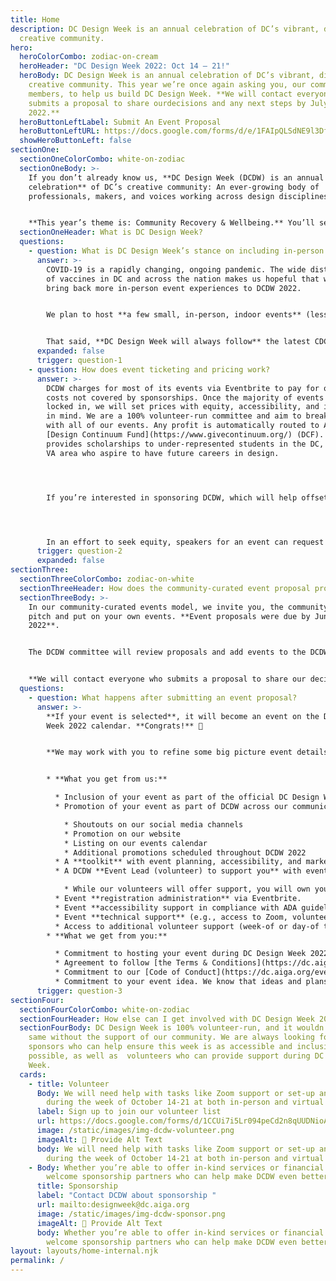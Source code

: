 ```yaml
---
title: Home
description: DC Design Week is an annual celebration of DC’s vibrant, diverse
  creative community.
hero:
  heroColorCombo: zodiac-on-cream
  heroHeader: "DC Design Week 2022: Oct 14 – 21!"
  heroBody: DC Design Week is an annual celebration of DC’s vibrant, diverse
    creative community. This year we’re once again asking you, our community
    members, to help us build DC Design Week. **We will contact everyone who
    submits a proposal to share ourdecisions and any next steps by July 20,
    2022.**
  heroButtonLeftLabel: Submit An Event Proposal
  heroButtonLeftURL: https://docs.google.com/forms/d/e/1FAIpQLSdNE9l3Df58coVJBav1ibV3LGiQZhsiAs9pf0-RcEZO0IQv7Q/viewform
  showHeroButtonLeft: false
sectionOne:
  sectionOneColorCombo: white-on-zodiac
  sectionOneBody: >-
    If you don’t already know us, **DC Design Week (DCDW) is an annual
    celebration** of DC’s creative community: An ever-growing body of
    professionals, makers, and voices working across design disciplines. 


    **This year’s theme is: Community Recovery & Wellbeing.** You’ll see community-based healing andwellness woven into this year’s events and branding. While the DC Design Week committee plans some of your favorite annual events (including keynotes, parties, and more), we’re excited to use our community-curated event model again. For the second year in a row, most DCDW events will be **proposed and hosted by you, our community!**
  sectionOneHeader: What is DC Design Week?
  questions:
    - question: What is DC Design Week’s stance on including in-person events?
      answer: >-
        COVID-19 is a rapidly changing, ongoing pandemic. The wide distribution
        of vaccines in DC and across the nation makes us hopeful that we can
        bring back more in-person event experiences to DCDW 2022.


        We plan to host **a few small, in-person, indoor events** (less than 20 attendees with masks) and **a few, larger, in-person, outdoor events** for DC Design Week 2022, from October 14–21.


        That said, **DC Design Week will always follow** the latest CDC guidance on hosting in-person gatherings. As a result, we might pivot events to virtual experiences if the situation changes. Prospective event partners must understand this when proposing in-person events. We will work with selected event partners to ensure that each in-person event follows the latest CDC guidelines and has appropriate contingency plans.
      expanded: false
      trigger: question-1
    - question: How does event ticketing and pricing work?
      answer: >-
        DCDW charges for most of its events via Eventbrite to pay for overhead
        costs not covered by sponsorships. Once the majority of events are
        locked in, we will set prices with equity, accessibility, and inclusion
        in mind. We are a 100% volunteer-run committee and aim to break even
        with all of our events. Any profit is automatically routed to AIGA DC’s
        [Design Continuum Fund](https://www.givecontinuum.org/) (DCF). This fund
        provides scholarships to under-represented students in the DC, MD, and
        VA area who aspire to have future careers in design.




        If you’re interested in sponsoring DCDW, which will help offset ticket fees, make events more accessible, and offer other benefits to all attendees, email [designweek@dc.aiga.org](mailto:designweek@dc.aiga.org). All sponsors receive benefits and shoutouts in exchange for your support!




        In an effort to seek equity, speakers for an event can request to keep a portion of the event’s profits. Our volunteer team calculates respective event profits after DCDW takes place. Keep in mind that this is a nominal amount and not a true reflection of the speaker’s value or worth. We can give estimates upon request.
      trigger: question-2
      expanded: false
sectionThree:
  sectionThreeColorCombo: zodiac-on-white
  sectionThreeHeader: How does the community-curated event proposal process work?
  sectionThreeBody: >-
    In our community-curated events model, we invite you, the community, to
    pitch and put on your own events. **Event proposals were due by June 12,
    2022**.                      


    The DCDW committee will review proposals and add events to the DCDW calendar based on their quality, attention to detail, and adherence to [DC Design Week’s Code of Conduct](https://dc.aiga.org/events/code-of-conduct/#:~:text=AIGA%20DC%20is%20dedicated%20to,%2C%20religion%2C%20or%20political%20affiliation.). All events should provide value for the DC creative community by being relevant, engaging, accessible, and inclusive. 


    **We will contact everyone who submits a proposal to share our decisions and any next steps by July 20, 2022.**
  questions:
    - question: What happens after submitting an event proposal?
      answer: >-
        **If your event is selected**, it will become an event on the DC Design
        Week 2022 calendar. **Congrats!** 🎉 


        **We may work with you to refine some big picture event details**, such as the event’s overall goals, your intended audiences, etc. We may also work with you to understand more about what you need from us. This will help everyone meet our mutual goals in planning and hosting a fabulous event.


        * **What you get from us:**

          * Inclusion of your event as part of the official DC Design Week 2022 schedule and you (or your organization) listed as a partner. 
          * Promotion of your event as part of DCDW across our communication channels, which may include: 

            * Shoutouts on our social media channels
            * Promotion on our website
            * Listing on our events calendar
            * Additional promotions scheduled throughout DCDW 2022
          * A **toolkit** with event planning, accessibility, and marketing resources to help you put on an impactful event. 
          * A DCDW **Event Lead (volunteer) to support you** with event planning, logistics, and marketing. 

            * While our volunteers will offer support, you will own your event’s planning and execution. We expect you to meet us halfway in marketing your event through your own communications channels. Your DCDW event lead can work with you on the most effective ways to do this.
          * Event **registration administration** via Eventbrite.
          * Event **accessibility support in compliance with ADA guidelines**. (e.g., closed captioning, verbit.)
          * Event **technical support** (e.g., access to Zoom, volunteers to help staff the virtual events, etc.)
          * Access to additional volunteer support (week-of or day-of the event) as needed.
        * **What we get from you:**

          * Commitment to hosting your event during DC Design Week 2022. We understand that life happens, but if you’re submitting an event proposal, it means that you’re committed to making this event happen against most odds. 
          * Agreement to follow [the Terms & Conditions](https://dc.aiga.org/programs-initiatives/dc-design-week/event-partner-terms-conditions/.) of proposing and holding an event for DC Design Week 2022.
          * Commitment to our [Code of Conduct](https://dc.aiga.org/events/code-of-conduct/#:~:text=AIGA%20DC%20is%20dedicated%20to,%2C%20religion%2C%20or%20political%20affiliation.).
          * Commitment to your event idea. We know that ideas and plans change, but DCDW selects events with our full week of programming in mind. We hope you understand that in order to ensure we’re offering a diverse range of events to our community, we will expect the event’s overall approach and scope to stay consistent.
      trigger: question-3
sectionFour:
  sectionFourColorCombo: white-on-zodiac
  sectionFourHeader: How else can I get involved with DC Design Week 2022?
  sectionFourBody: DC Design Week is 100% volunteer-run, and it wouldn’t be the
    same without the support of our community. We are always looking for
    sponsors who can help ensure this week is as accessible and inclusive as
    possible, as well as  volunteers who can provide support during DC Design
    Week.
  cards:
    - title: Volunteer
      Body: We will need help with tasks like Zoom support or set-up and clean-up
        during the week of October 14-21 at both in-person and virtual events.
      label: Sign up to join our volunteer list
      url: https://docs.google.com/forms/d/1CCUi7i5Lr094peCd2n8qUUDNioAohJYnaCwxwMX-CxU/edit
      image: /static/images/img-dcdw-volunteer.png
      imageAlt: 🛑 Provide Alt Text
      body: We will need help with tasks like Zoom support or set-up and clean-up
        during the week of October 14-21 at both in-person and virtual events.
    - Body: Whether you’re able to offer in-kind services or financial support, we
        welcome sponsorship partners who can help make DCDW even better.
      title: Sponsorship
      label: "Contact DCDW about sponsorship "
      url: mailto:designweek@dc.aiga.org
      image: /static/images/img-dcdw-sponsor.png
      imageAlt: 🛑 Provide Alt Text
      body: Whether you’re able to offer in-kind services or financial support, we
        welcome sponsorship partners who can help make DCDW even better.
layout: layouts/home-internal.njk
permalink: /
---
```


